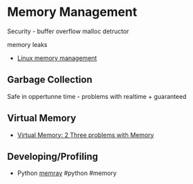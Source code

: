 Memory Management
=================


Security - buffer overflow
malloc
detructor

memory leaks

* [Linux memory management](http://landley.net/writing/memory-faq.txt)

Garbage Collection
------------------

Safe
in oppertunne time - problems with realtime + guaranteed



Virtual Memory
--------------

* [Virtual Memory: 2 Three problems with Memory](https://www.youtube.com/watch?v=eSPFB-xF5iM)


Developing/Profiling
----------

* Python [memray](https://bloomberg.github.io/memray/) #python #memory
